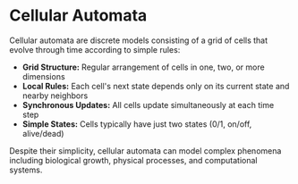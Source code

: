 # Cellular Automata

Cellular automata are discrete models consisting of a grid of cells that evolve through time according to simple rules:

- **Grid Structure:** Regular arrangement of cells in one, two, or more dimensions
- **Local Rules:** Each cell's next state depends only on its current state and nearby neighbors
- **Synchronous Updates:** All cells update simultaneously at each time step
- **Simple States:** Cells typically have just two states (0/1, on/off, alive/dead)

Despite their simplicity, cellular automata can model complex phenomena including biological growth, physical processes, and computational systems.